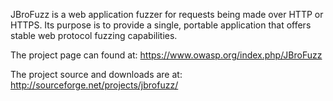 JBroFuzz is a web application fuzzer for requests being made over HTTP or HTTPS. Its purpose is to provide a single, portable application that offers stable web protocol fuzzing capabilities.

The project page can  found at: https://www.owasp.org/index.php/JBroFuzz

The project source and downloads are at: http://sourceforge.net/projects/jbrofuzz/

